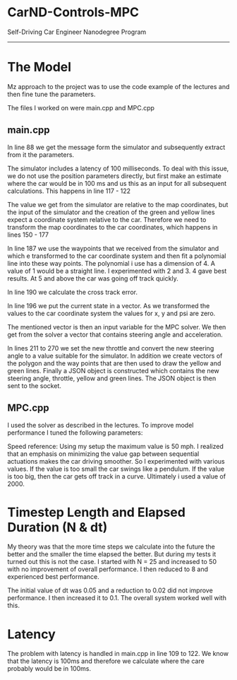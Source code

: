 # CarND-Controls-MPC
Self-Driving Car Engineer Nanodegree Program

---


# The Model
 
Mz approach to the project was to use the code example of the lectures and then fine tune the parameters. 
 
The files I worked on were main.cpp and MPC.cpp
 
## main.cpp
 
In line 88 we get the message form the simulator and subsequently extract from it the parameters. 
 
The simulator includes a latency of 100 milliseconds. To deal with this issue, we do not use the position parameters directly, but first make an estimate where the car would be in 100 ms and us this as an input for all subsequent calculations. This happens in line 117 - 122
 
The value we get from the simulator are relative to the map coordinates, but the input of the simulator and the creation of the green and yellow lines expect a coordinate system relative to the car. Therefore we need to transform the map coordinates to the car  coordinates, which happens in lines 150 - 177
 
In line 187 we use the waypoints that we received from the simulator and which e transformed to the car coordinate system and then fit a polynomial line into these way points. The polynomial i use has a dimension of 4. A value of 1 would be a straight line. I experimented with 2 and 3. 4 gave best results. At 5 and above the car was going off track quickly. 
 
In line 190 we calculate the cross track error. 
 
In line 196 we put the current state in a vector. As we transformed the values to the car coordinate system the values for x, y and psi are zero. 
 
The mentioned vector is then an input variable for the MPC solver. We then get from the solver a vector that contains steering angle and acceleration. 
 
In lines 211 to 270 we set the new throttle and convert the new steering angle to a value suitable for the simulator. In addition we create vectors of the polygon and the way points that are then used to draw the yellow and green lines. Finally a JSON object is constructed which  contains the new steering angle, throttle, yellow and green lines. The JSON object is then sent to the socket. 
 
## MPC.cpp
 
I used the solver as described in the lectures. To improve model performance I tuned the following parameters: 
 
Speed reference: Using my setup the maximum value is 50 mph. 
I realized that an emphasis on minimizing the value gap between sequential actuations makes the car driving smoother. So I experimented with various values. If the value is too small the car swings like a pendulum. If the value is too big, then the car gets off track in a curve. Ultimately i used a value of 2000. 
 
# Timestep Length and Elapsed Duration (N & dt)
 
My theory was that the more time steps we calculate into the future the better and the smaller the time elapsed the better. But during my tests it turned out this is not the case. I started with N = 25 and increased to 50 with no improvement of overall performance. I then reduced to 8 and experienced best performance. 
 
The initial value of dt was 0.05 and a reduction to 0.02 did not improve performance. I then increased it to 0.1. The overall system worked well with this. 
 
# Latency
The problem with latency is handled in main.cpp in line 109 to 122. We know that the latency is 100ms and therefore we calculate where the care probably would be in 100ms. 




